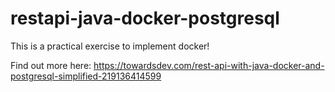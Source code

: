 # restapi-java-docker-postgresql

This is a practical exercise to implement docker!



Find out more here:
https://towardsdev.com/rest-api-with-java-docker-and-postgresql-simplified-219136414599